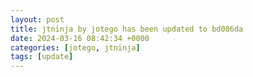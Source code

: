 ```yaml
---
layout: post
title: jtninja by jotego has been updated to bd086da
date: 2024-03-16 08:42:34 +0000
categories: [jotego, jtninja]
tags: [update]
---
```


